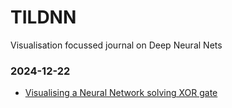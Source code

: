 # TILDNN

Visualisation focussed journal on Deep Neural Nets

### 2024-12-22

- [Visualising a Neural Network solving XOR gate](articles/2024-12-22/A00001.md)
